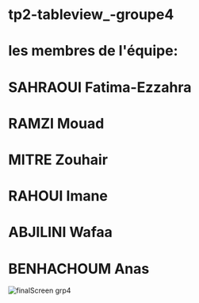 # tp2-tableview_-groupe4
# les membres de l'équipe:

# SAHRAOUI Fatima-Ezzahra
# RAMZI Mouad 
# MITRE Zouhair 
# RAHOUI Imane
# ABJILINI Wafaa
# BENHACHOUM Anas
![finalScreen grp4](https://user-images.githubusercontent.com/47121200/212880935-2afdf93b-6cee-42aa-93c9-567fecb8fac1.png)
